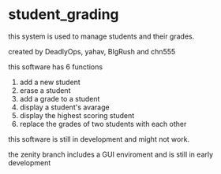# student_grading

this system is used to manage students and their grades.

created by DeadlyOps, yahav, BIgRush and chn555


this software has 6 functions

1. add a new student
2. erase a student
3. add a grade to a student
4. display a student's avarage
5. display the highest scoring student
6. replace the grades of two students with each other



this software is still in development and might not work.

the zenity branch includes a GUI enviroment and is still in early development
